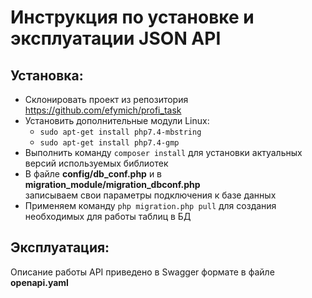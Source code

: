 # Инструкция по установке и эксплуатации JSON API

## Установка:

* Склонировать проект из репозитория <https://github.com/efymich/profi_task>
* Установить дополнительные модули Linux:
    * ```sudo apt-get install php7.4-mbstring ```
    * ```sudo apt-get install php7.4-gmp```
* Выполнить команду ```composer install``` для установки актуальных версий используемых библиотек
* В файле **config/db_conf.php** и в **migration_module/migration_dbconf.php**  
  записываем свои параметры подключения к базе данных
* Применяем команду ```php migration.php pull``` для создания необходимых для работы таблиц в БД

## Эксплуатация:

Описание работы API приведено в Swagger формате в файле **openapi.yaml**